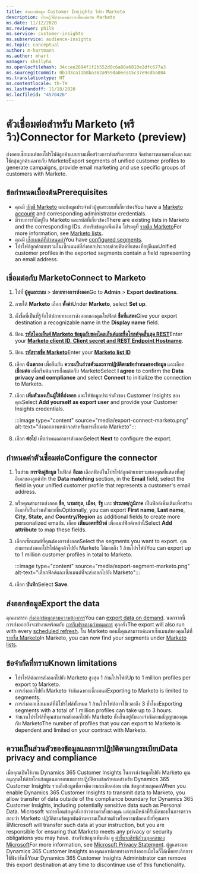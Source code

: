 ```yaml
---
title: ส่งออกข้อมูล Customer Insights ไปยัง Marketo
description: เรียนรู้วิธีกำหนดค่าการเชื่อมต่อกับ Marketo
ms.date: 11/12/2020
ms.reviewer: philk
ms.service: customer-insights
ms.subservice: audience-insights
ms.topic: conceptual
author: m-hartmann
ms.author: mhart
manager: shellyha
ms.openlocfilehash: 34ccee2894f1f2b552d0c6a88a6810e2dfc677a3
ms.sourcegitcommit: 0b1d3ca11b8ba362a959da0eea15c37e9cdba084
ms.translationtype: HT
ms.contentlocale: th-TH
ms.lasthandoff: 11/18/2020
ms.locfileid: "4570426"
---
```

# <a name="connector-for-marketo-preview"></a><span data-ttu-id="78586-103">ตัวเชื่อมต่อสำหรับ Marketo (พรีวิว)</span><span class="sxs-lookup"><span data-stu-id="78586-103">Connector for Marketo (preview)</span></span>

<span data-ttu-id="78586-104">ส่งออกเซ็กเมนต์ของโปรไฟล์ลูกค้าแบบรวมเพื่อสร้างการส่งเสริมการขาย จัดทำการตลาดทางอีเมล และใช้กลุ่มลูกค้าเฉพาะกับ Marketo</span><span class="sxs-lookup"><span data-stu-id="78586-104">Export segments of unified customer profiles to generate campaigns, provide email marketing and use specific groups of customers with Marketo.</span></span>

## <a name="prerequisites"></a><span data-ttu-id="78586-105">ข้อกำหนดเบื้องต้น</span><span class="sxs-lookup"><span data-stu-id="78586-105">Prerequisites</span></span>

-   <span data-ttu-id="78586-106">คุณมี [บัญชี Marketo](https://login.marketo.com/) และข้อมูลประจำตัวผู้ดูแลระบบที่เกี่ยวข้อง</span><span class="sxs-lookup"><span data-stu-id="78586-106">You have a [Marketo account](https://login.marketo.com/) and corresponding administrator credentials.</span></span>
-   <span data-ttu-id="78586-107">มีรายการที่มีอยู่ใน Marketo และรหัสที่เกี่ยวข้อง</span><span class="sxs-lookup"><span data-stu-id="78586-107">There are existing lists in Marketo and the corresponding IDs.</span></span> <span data-ttu-id="78586-108">สำหรับข้อมูลเพิ่มเติม โปรดดูที่ [รายชื่อ Marketo](https://docs.marketo.com/display/public/DOCS/Understanding+Static+Lists)</span><span class="sxs-lookup"><span data-stu-id="78586-108">For more information, see [Marketo lists](https://docs.marketo.com/display/public/DOCS/Understanding+Static+Lists).</span></span>
-   <span data-ttu-id="78586-109">คุณมี [เซ็กเมนต์ที่กำหนดค่า](segments.md)</span><span class="sxs-lookup"><span data-stu-id="78586-109">You have [configured segments](segments.md).</span></span>
-   <span data-ttu-id="78586-110">โปรไฟล์ลูกค้าแบบรวมในเซ็กเมนต์ที่ส่งออกประกอบด้วยฟิลด์ที่แสดงที่อยู่อีเมล</span><span class="sxs-lookup"><span data-stu-id="78586-110">Unified customer profiles in the exported segments contain a field representing an email address.</span></span>

## <a name="connect-to-marketo"></a><span data-ttu-id="78586-111">เชื่อมต่อกับ Marketo</span><span class="sxs-lookup"><span data-stu-id="78586-111">Connect to Marketo</span></span>

1. <span data-ttu-id="78586-112">ไปที่ **ผู้ดูแลระบบ** > **ปลายทางการส่งออก**</span><span class="sxs-lookup"><span data-stu-id="78586-112">Go to **Admin** > **Export destinations**.</span></span>

1. <span data-ttu-id="78586-113">ภายใต้ **Marketo** เลือก **ตั้งค่า**</span><span class="sxs-lookup"><span data-stu-id="78586-113">Under **Marketo**, select **Set up**.</span></span>

1. <span data-ttu-id="78586-114">ตั้งชื่อที่เป็นที่รู้จักให้ปลายทางการส่งออกของคุณในฟิลด์ **ชื่อที่แสดง**</span><span class="sxs-lookup"><span data-stu-id="78586-114">Give your export destination a recognizable name in the **Display name** field.</span></span>

1. <span data-ttu-id="78586-115">ป้อน **[รหัสไคลเอ็นต์ Marketo ข้อมูลลับของไคลเอ็นต์และชื่อโฮสต์จุดสิ้นสุด REST](https://developers.marketo.com/rest-api/authentication/)**</span><span class="sxs-lookup"><span data-stu-id="78586-115">Enter your **[Marketo client ID, Client secret and REST Endpoint Hostname](https://developers.marketo.com/rest-api/authentication/)**.</span></span>

1. <span data-ttu-id="78586-116">ป้อน **[รหัสรายชื่อ Marketo](https://docs.marketo.com/display/public/DOCS/Understanding+Static+Lists)**</span><span class="sxs-lookup"><span data-stu-id="78586-116">Enter your **[Marketo list ID](https://docs.marketo.com/display/public/DOCS/Understanding+Static+Lists)**</span></span> 

1. <span data-ttu-id="78586-117">เลือก **ฉันตกลง** เพื่อยืนยัน **ความเป็นส่วนตัวและการปฏิบัติตามข้อกำหนดของข้อมูล** และเลือก **เชื่อมต่อ** เพื่อเริ่มต้นการเชื่อมต่อกับ Marketo</span><span class="sxs-lookup"><span data-stu-id="78586-117">Select **I agree** to confirm the **Data privacy and compliance** and select **Connect** to initialize the connection to Marketo.</span></span>

1. <span data-ttu-id="78586-118">เลือก **เพิ่มตัวเองเป็นผู้ใช้ที่ส่งออก** และให้ข้อมูลประจำตัวของ Customer Insights ของคุณ</span><span class="sxs-lookup"><span data-stu-id="78586-118">Select **Add yourself as export user** and provide your Customer Insights credentials.</span></span>

   :::image type="content" source="media/export-connect-marketo.png" alt-text="ส่งออกภาพหน้าจอสำหรับการเชื่อมต่อ Marketo":::

1. <span data-ttu-id="78586-120">เลือก **ต่อไป** เพื่อกำหนดค่าการส่งออก</span><span class="sxs-lookup"><span data-stu-id="78586-120">Select **Next** to configure the export.</span></span>

## <a name="configure-the-connector"></a><span data-ttu-id="78586-121">กำหนดค่าตัวเชื่อมต่อ</span><span class="sxs-lookup"><span data-stu-id="78586-121">Configure the connector</span></span>

1. <span data-ttu-id="78586-122">ในส่วน **การจับคู่ข้อมูล** ในฟิลด์ **อีเมล** เลือกฟิลด์ในโปรไฟล์ลูกค้าแบบรวมของคุณที่แสดงที่อยู่อีเมลของลูกค้า</span><span class="sxs-lookup"><span data-stu-id="78586-122">In the **Data matching** section, in the **Email** field, select the field in your unified customer profile that represents a customer's email address.</span></span> 

1. <span data-ttu-id="78586-123">หรือคุณสามารถส่งออก **ชื่อ**, **นามสกุล**, **เมือง**, **รัฐ** และ **ประเทศ/ภูมิภาค** เป็นฟิลด์เพิ่มเติมเพื่อสร้างอีเมลที่เป็นส่วนตัวมากขึ้น</span><span class="sxs-lookup"><span data-stu-id="78586-123">Optionally, you can export **First name**, **Last name**, **City**, **State**, and **Country/Region**  as additional fields to create more personalized emails.</span></span> <span data-ttu-id="78586-124">เลือก **เพิ่มแอตทริบิวต์** เพื่อแมปฟิลด์เหล่านี้</span><span class="sxs-lookup"><span data-stu-id="78586-124">Select **Add attribute** to map these fields.</span></span>

1. <span data-ttu-id="78586-125">เลือกเซ็กเมนต์ที่คุณต้องการส่งออก</span><span class="sxs-lookup"><span data-stu-id="78586-125">Select the segments you want to export.</span></span> <span data-ttu-id="78586-126">คุณสามารถส่งออกโปรไฟล์ลูกค้าไปยัง Marketo ได้มากถึง 1 ล้านโปรไฟล์</span><span class="sxs-lookup"><span data-stu-id="78586-126">You can export up to 1 million customer profiles in total to Marketo.</span></span>

   :::image type="content" source="media/export-segment-marketo.png" alt-text="เลือกฟิลด์และเซ็กเมนต์ที่จะส่งออกไปยัง Marketo":::

1. <span data-ttu-id="78586-128">เลือก **บันทึก**</span><span class="sxs-lookup"><span data-stu-id="78586-128">Select **Save**.</span></span>

## <a name="export-the-data"></a><span data-ttu-id="78586-129">ส่งออกข้อมูล</span><span class="sxs-lookup"><span data-stu-id="78586-129">Export the data</span></span>

<span data-ttu-id="78586-130">คุณมาสารถ [ส่งออกข้อมูลตามความต้องการ](export-destinations.md)</span><span class="sxs-lookup"><span data-stu-id="78586-130">You can [export data on demand](export-destinations.md).</span></span> <span data-ttu-id="78586-131">นอกจากนี้ การส่งออกยังจะทำงานพร้อมกับ [การรีเฟรชตามกำหนดการ](system.md#schedule-tab) ทุกครั้ง</span><span class="sxs-lookup"><span data-stu-id="78586-131">The export will also run with every [scheduled refresh](system.md#schedule-tab).</span></span> <span data-ttu-id="78586-132">ใน Marketo ตอนนี้คุณสามารถค้นหาเซ็กเมนต์ของคุณได้ที่ [รายชื่อ Marketo](ttps://docs.marketo.com/display/public/DOCS/Understanding+Static+Lists)</span><span class="sxs-lookup"><span data-stu-id="78586-132">In Marketo, you can now find your segments under [Marketo lists](ttps://docs.marketo.com/display/public/DOCS/Understanding+Static+Lists).</span></span>

## <a name="known-limitations"></a><span data-ttu-id="78586-133">ข้อจำกัดที่ทราบ</span><span class="sxs-lookup"><span data-stu-id="78586-133">Known limitations</span></span>

- <span data-ttu-id="78586-134">โปรไฟล์ต่อการส่งออกไปยัง Marketo สูงสุด 1 ล้านโปรไฟล์</span><span class="sxs-lookup"><span data-stu-id="78586-134">Up to 1 million profiles per export to Marketo.</span></span>
- <span data-ttu-id="78586-135">การส่งออกไปยัง Marketo จำกัดเฉพาะเซ็กเมนต์</span><span class="sxs-lookup"><span data-stu-id="78586-135">Exporting to Marketo is limited to segments.</span></span>
- <span data-ttu-id="78586-136">การส่งออกเซ็กเมนต์ที่มีโปรไฟล์ทั้งหมด 1 ล้านโปรไฟล์อาจใช้เวลาถึง 3 ชั่วโมง</span><span class="sxs-lookup"><span data-stu-id="78586-136">Exporting segments with a total of 1 million profiles can take up to 3 hours.</span></span> 
- <span data-ttu-id="78586-137">จำนวนโปรไฟล์ที่คุณสามารถส่งออกไปยัง Marketo นั้นขึ้นอยู่กับและจำกัดตามสัญญาของคุณกับ Marketo</span><span class="sxs-lookup"><span data-stu-id="78586-137">The number of profiles that you can export to Marketo is dependent and limited on your contract with Marketo.</span></span>

## <a name="data-privacy-and-compliance"></a><span data-ttu-id="78586-138">ความเป็นส่วนตัวของข้อมูลและการปฏิบัติตามกฎระเบียบ</span><span class="sxs-lookup"><span data-stu-id="78586-138">Data privacy and compliance</span></span>

<span data-ttu-id="78586-139">เมื่อคุณเปิดใช้งาน Dynamics 365 Customer Insights ในการส่งข้อมูลไปยัง Marketo คุณอนุญาตให้ถ่ายโอนข้อมูลนอกขอบเขตการปฏิบัติตามข้อกำหนดสำหรับ Dynamics 365 Customer Insights รวมถึงข้อมูลที่อาจมีความละเอียดอ่อน เช่น ข้อมูลส่วนบุคคล</span><span class="sxs-lookup"><span data-stu-id="78586-139">When you enable Dynamics 365 Customer Insights to transmit data to Marketo, you allow transfer of data outside of the compliance boundary for Dynamics 365 Customer Insights, including potentially sensitive data such as Personal Data.</span></span> <span data-ttu-id="78586-140">Microsoft จะถ่ายโอนข้อมูลดังกล่าวตามคำสั่งของคุณ แต่คุณมีหน้าที่รับผิดชอบในการตรวจสอบว่า Marketo ปฏิบัติตามข้อผูกพันด้านความเป็นส่วนตัวหรือความปลอดภัยที่คุณอาจมี</span><span class="sxs-lookup"><span data-stu-id="78586-140">Microsoft will transfer such data at your instruction, but you are responsible for ensuring that Marketo meets any privacy or security obligations you may have.</span></span> <span data-ttu-id="78586-141">สำหรับข้อมูลเพิ่มเติม ดู [คำชี้แจงสิทธิส่วนบุคคลของ Microsoft](https://go.microsoft.com/fwlink/?linkid=396732)</span><span class="sxs-lookup"><span data-stu-id="78586-141">For more information, see [Microsoft Privacy Statement](https://go.microsoft.com/fwlink/?linkid=396732).</span></span>
<span data-ttu-id="78586-142">ผู้ดูแลระบบ Dynamics 365 Customer Insights ของคุณเอาปลายทางการส่งออกเมื่อใดก็ได้เพื่อยกเลิกการใช้ฟังก์ชันนี้</span><span class="sxs-lookup"><span data-stu-id="78586-142">Your Dynamics 365 Customer Insights Administrator can remove this export destination at any time to discontinue use of this functionality.</span></span>
